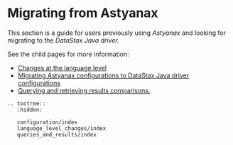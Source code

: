 # Migrating from Astyanax

This section is a guide for users previously using *Astyanax* and looking for
migrating to the *DataStax Java driver*.

See the child pages for more information:

* [Changes at the language level](language_level_changes/)
* [Migrating Astyanax configurations to DataStax Java driver configurations](configuration/)
* [Querying and retrieving results comparisons.](queries_and_results/)

```eval_rst
.. toctree::
   :hidden:
   
   configuration/index
   language_level_changes/index
   queries_and_results/index
```